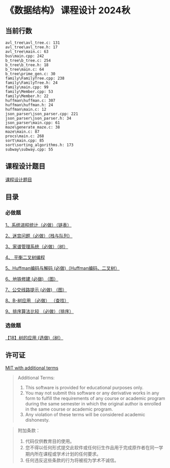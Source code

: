 # 《数据结构》 课程设计 2024秋

## 当前行数

```shell
avl_tree\avl_tree.c: 131
avl_tree\avl_tree.h: 17
avl_tree\main.c: 63
bus\main.cpp: 242
b_tree\b_tree.c: 254
b_tree\b_tree.h: 18
b_tree\main.c: 64
b_tree\prime_gen.c: 30
family\FamilyTree.cpp: 238
family\FamilyTree.h: 24
family\main.cpp: 99
family\Member.cpp: 53
family\Member.h: 22
huffman\huffman.c: 307
huffman\huffman.h: 24
huffman\main.c: 12
json_parser\json_parser.cpp: 221
json_parser\json_parser.h: 34
json_parser\main.cpp: 61
maze\generate_maze.c: 38
maze\main.c: 87
procs\main.c: 268
sort\main.cpp: 85
sort\sorting_algorithms.h: 173
subway\subway.cpp: 55
```

## 课程设计题目

[课程设计题目](./problems.md)

## 目录

### 必做题

[1、系统进程统计（必做）（链表）](./procs/)

[2、迷宫问题（必做）（栈与队列）](./maze/)

[3、家谱管理系统（必做）（树）](./family/)

[4、 平衡二叉树编程](./avl_tree/)

[5、Huffman编码与解码 (必做)（Huffman编码、二叉树）](./huffman/)

[6、地铁修建 (必做) （图）](./subway/)

[7、公交线路提示 (必做) （图）](./bus/)

[8、B-树应用 （必做） （查找）](./b_tree/)

[9、排序算法比较 （必做）（排序）](./sort/)

### 选做题

[【18】树的应用 (选做)（树）](./json_parser/)

## 许可证

[MIT with additional terms](./LICENSE)

> Additional Terms:
> 1. This software is provided for educational purposes only.
> 2. You may not submit this software or any derivative works in any form to 
>    fulfill the requirements of any course or academic program during the same 
>    semester in which the original author is enrolled in the same course or 
>    academic program.
> 3. Any violation of these terms will be considered academic dishonesty.

> 附加条款：
> 1. 代码仅供教育目的使用。
> 2. 您不得以任何形式提交此软件或任何衍生作品用于完成原作者在同一学期内所在课程或学术计划的任何要求。
> 3. 任何违反这些条款的行为将被视为学术不诚信。

